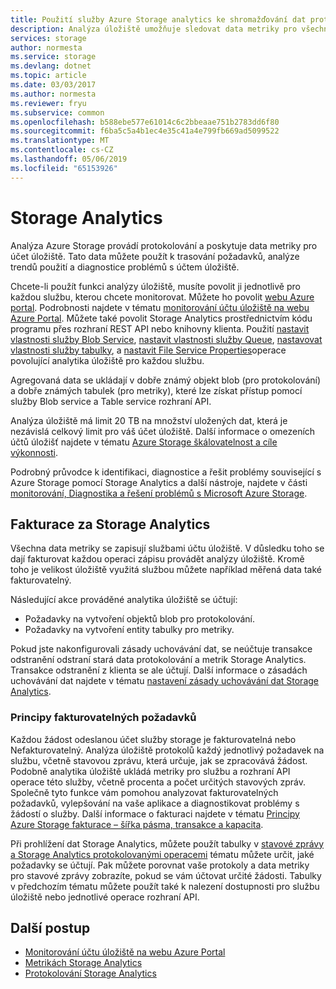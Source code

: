 ```yaml
---
title: Použití služby Azure Storage analytics ke shromažďování dat protokolů a metrik | Dokumentace Microsoftu
description: Analýza úložiště umožňuje sledovat data metriky pro všechny služby storage a shromáždí protokoly pro úložiště objektů Blob, Queue a Table.
services: storage
author: normesta
ms.service: storage
ms.devlang: dotnet
ms.topic: article
ms.date: 03/03/2017
ms.author: normesta
ms.reviewer: fryu
ms.subservice: common
ms.openlocfilehash: b588ebe577e61014c6c2bbeaae751b2783dd6f80
ms.sourcegitcommit: f6ba5c5a4b1ec4e35c41a4e799fb669ad5099522
ms.translationtype: MT
ms.contentlocale: cs-CZ
ms.lasthandoff: 05/06/2019
ms.locfileid: "65153926"
---
```

# <a name="storage-analytics"></a>Storage Analytics

Analýza Azure Storage provádí protokolování a poskytuje data metriky pro účet úložiště. Tato data můžete použít k trasování požadavků, analýze trendů použití a diagnostice problémů s účtem úložiště.

Chcete-li použít funkci analýzy úložiště, musíte povolit ji jednotlivě pro každou službu, kterou chcete monitorovat. Můžete ho povolit [webu Azure portal](https://portal.azure.com). Podrobnosti najdete v tématu [monitorování účtu úložiště na webu Azure Portal](storage-monitor-storage-account.md). Můžete také povolit Storage Analytics prostřednictvím kódu programu přes rozhraní REST API nebo knihovny klienta. Použití [nastavit vlastnosti služby Blob Service](/rest/api/storageservices/set-blob-service-properties), [nastavit vlastnosti služby Queue](/rest/api/storageservices/set-queue-service-properties), [nastavovat vlastnosti služby tabulky](/rest/api/storageservices/set-table-service-properties), a [nastavit File Service Properties](/rest/api/storageservices/Get-File-Service-Properties)operace povolující analytika úložiště pro každou službu.

Agregovaná data se ukládají v dobře známý objekt blob (pro protokolování) a dobře známých tabulek (pro metriky), které lze získat přístup pomocí služby Blob service a Table service rozhraní API.

Analýza úložiště má limit 20 TB na množství uložených dat, která je nezávislá celkový limit pro váš účet úložiště. Další informace o omezeních účtů úložišť najdete v tématu [Azure Storage škálovatelnost a cíle výkonnosti](storage-scalability-targets.md).

Podrobný průvodce k identifikaci, diagnostice a řešit problémy související s Azure Storage pomocí Storage Analytics a další nástroje, najdete v části [monitorování, Diagnostika a řešení problémů s Microsoft Azure Storage](storage-monitoring-diagnosing-troubleshooting.md).

## <a name="billing-for-storage-analytics"></a>Fakturace za Storage Analytics

Všechna data metriky se zapisují službami účtu úložiště. V důsledku toho se dají fakturovat každou operaci zápisu provádět analýzy úložiště. Kromě toho je velikost úložiště využitá službou můžete například měřená data také fakturovatelný.

Následující akce prováděné analytika úložiště se účtují:

* Požadavky na vytvoření objektů blob pro protokolování.
* Požadavky na vytvoření entity tabulky pro metriky.

Pokud jste nakonfigurovali zásady uchovávání dat, se neúčtuje transakce odstranění odstraní stará data protokolování a metrik Storage Analytics. Transakce odstranění z klienta se ale účtují. Další informace o zásadách uchovávání dat najdete v tématu [nastavení zásady uchovávání dat Storage Analytics](https://msdn.microsoft.com/library/azure/hh343263.aspx).

### <a name="understanding-billable-requests"></a>Principy fakturovatelných požadavků

Každou žádost odeslanou účet služby storage je fakturovatelná nebo Nefakturovatelný. Analýza úložiště protokolů každý jednotlivý požadavek na službu, včetně stavovou zprávu, která určuje, jak se zpracovává žádost. Podobně analytika úložiště ukládá metriky pro službu a rozhraní API operace této služby, včetně procenta a počet určitých stavových zpráv. Společně tyto funkce vám pomohou analyzovat fakturovatelných požadavků, vylepšování na vaše aplikace a diagnostikovat problémy s žádostí o služby. Další informace o fakturaci najdete v tématu [Principy Azure Storage fakturace – šířka pásma, transakce a kapacita](https://blogs.msdn.com/b/windowsazurestorage/archive/2010/07/09/understanding-windows-azure-storage-billing-bandwidth-transactions-and-capacity.aspx).

Při prohlížení dat Storage Analytics, můžete použít tabulky v [stavové zprávy a Storage Analytics protokolovanými operacemi](/rest/api/storageservices/storage-analytics-logged-operations-and-status-messages) tématu můžete určit, jaké požadavky se účtují. Pak můžete porovnat vaše protokoly a data metriky pro stavové zprávy zobrazíte, pokud se vám účtovat určité žádosti. Tabulky v předchozím tématu můžete použít také k nalezení dostupnosti pro službu úložiště nebo jednotlivé operace rozhraní API.

## <a name="next-steps"></a>Další postup
* [Monitorování účtu úložiště na webu Azure Portal](storage-monitor-storage-account.md)
* [Metrikách Storage Analytics](storage-analytics-metrics.md)
* [Protokolování Storage Analytics](storage-analytics-logging.md)
